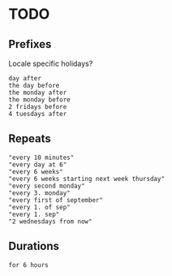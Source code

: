 # TODO

## Prefixes

Locale specific holidays?

```
day after
the day before
the monday after
the monday before
2 fridays before
4 tuesdays after
```

## Repeats

```
"every 10 minutes"
"every day at 6"
"every 6 weeks"
"every 6 weeks starting next week thursday"
"every second monday"
"every 3. monday"
"every first of september"
"every 1. of sep"
"every 1. sep"
"2 wednesdays from now"
```

## Durations

```
for 6 hours
```
